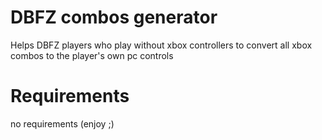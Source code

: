 # DBFZ combos generator
 Helps DBFZ players who play without xbox controllers to convert all xbox combos to the player's own pc controls

# Requirements
no requirements (enjoy ;)
